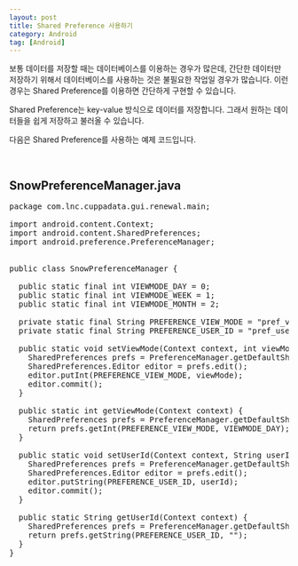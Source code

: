 ```yaml
---
layout: post
title: Shared Preference 사용하기
category: Android
tag: [Android]
---
```


보통 데이터를 저장할 때는 데이터베이스를 이용하는 경우가 많은데, 간단한 데이터만
저장하기 위해서 데이터베이스를 사용하는 것은 불필요한 작업일 경우가 많습니다.
이런 경우는 Shared Preference를 이용하면 간단하게 구현할 수 있습니다.

Shared Preference는 key-value 방식으로 데이터를 저장합니다.
그래서 원하는 데이터들을 쉽게 저장하고 불러올 수 있습니다.

다음은 Shared Preference를 사용하는 예제 코드입니다.

<br>

## SnowPreferenceManager.java

<pre class="prettyprint">package com.lnc.cuppadata.gui.renewal.main;

import android.content.Context;
import android.content.SharedPreferences;
import android.preference.PreferenceManager;


public class SnowPreferenceManager {

  public static final int VIEWMODE_DAY = 0;
  public static final int VIEWMODE_WEEK = 1;
  public static final int VIEWMODE_MONTH = 2;

  private static final String PREFERENCE_VIEW_MODE = "pref_view_mode";
  private static final String PREFERENCE_USER_ID = "pref_user_id";

  public static void setViewMode(Context context, int viewMode) {
    SharedPreferences prefs = PreferenceManager.getDefaultSharedPreferences(context);
    SharedPreferences.Editor editor = prefs.edit();
    editor.putInt(PREFERENCE_VIEW_MODE, viewMode);
    editor.commit();
  }

  public static int getViewMode(Context context) {
    SharedPreferences prefs = PreferenceManager.getDefaultSharedPreferences(context);
    return prefs.getInt(PREFERENCE_VIEW_MODE, VIEWMODE_DAY);
  }

  public static void setUserId(Context context, String userId) {
    SharedPreferences prefs = PreferenceManager.getDefaultSharedPreferences(context);
    SharedPreferences.Editor editor = prefs.edit();
    editor.putString(PREFERENCE_USER_ID, userId);
    editor.commit();
  }

  public static String getUserId(Context context) {
    SharedPreferences prefs = PreferenceManager.getDefaultSharedPreferences(context);
    return prefs.getString(PREFERENCE_USER_ID, "");
  }
}</pre>
